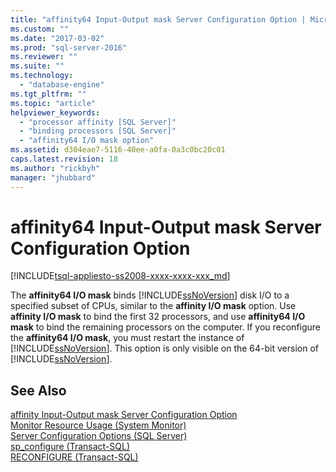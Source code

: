 ```yaml
---
title: "affinity64 Input-Output mask Server Configuration Option | Microsoft Docs"
ms.custom: ""
ms.date: "2017-03-02"
ms.prod: "sql-server-2016"
ms.reviewer: ""
ms.suite: ""
ms.technology: 
  - "database-engine"
ms.tgt_pltfrm: ""
ms.topic: "article"
helpviewer_keywords: 
  - "processor affinity [SQL Server]"
  - "binding processors [SQL Server]"
  - "affinity64 I/O mask option"
ms.assetid: d304eae7-5116-40ee-a0fa-0a3c0bc20c01
caps.latest.revision: 18
ms.author: "rickbyh"
manager: "jhubbard"
---
```

# affinity64 Input-Output mask Server Configuration Option
[!INCLUDE[tsql-appliesto-ss2008-xxxx-xxxx-xxx_md](../../../database-engine/configure/windows/includes/tsql-appliesto-ss2008-xxxx-xxxx-xxx-md.md)]

  The **affinity64 I/O mask** binds [!INCLUDE[ssNoVersion](../../../advanced-analytics/r-services/includes/ssnoversion-md.md)] disk I/O to a specified subset of CPUs, similar to the **affinity I/O mask** option. Use **affinity I/O mask** to bind the first 32 processors, and use **affinity64 I/O mask** to bind the remaining processors on the computer. If you reconfigure the **affinity64 I/O mask**, you must restart the instance of [!INCLUDE[ssNoVersion](../../../advanced-analytics/r-services/includes/ssnoversion-md.md)]. This option is only visible on the 64-bit version of [!INCLUDE[ssNoVersion](../../../advanced-analytics/r-services/includes/ssnoversion-md.md)].  
  
## See Also  
 [affinity Input-Output mask Server Configuration Option](../../../database-engine/configure/windows/affinity-input-output-mask-server-configuration-option.md)   
 [Monitor Resource Usage &#40;System Monitor&#41;](../../../relational-databases/monitor/performance-monitor/monitor-resource-usage-system-monitor.md)   
 [Server Configuration Options &#40;SQL Server&#41;](../../../database-engine/configure/windows/server-configuration-options-sql-server.md)   
 [sp_configure &#40;Transact-SQL&#41;](../../../relational-databases/reference/system-stored-procedures/sp-configure-transact-sql.md)   
 [RECONFIGURE &#40;Transact-SQL&#41;](../../../t-sql/language-elements/reconfigure-transact-sql.md)  
  
  